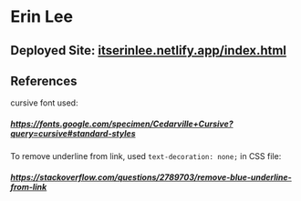# Erin Lee

## Deployed Site: [itserinlee.netlify.app/index.html](itserinlee.netlify.app/index.html)

## References

cursive font used:
##### https://fonts.google.com/specimen/Cedarville+Cursive?query=cursive#standard-styles

To remove underline from link, used `text-decoration: none;` in CSS file:
##### https://stackoverflow.com/questions/2789703/remove-blue-underline-from-link
